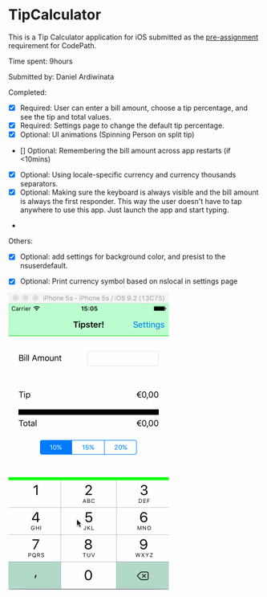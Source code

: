 # TipCalculator

This is a Tip Calculator application for iOS submitted as the [pre-assignment](https://gist.github.com/timothy1ee/7747214) requirement for CodePath.

Time spent: 9hours

Submitted by: Daniel Ardiwinata

Completed:

* [x] Required: User can enter a bill amount, choose a tip percentage, and see the tip and total values.
* [x] Required: Settings page to change the default tip percentage.
* [x] Optional: UI animations (Spinning Person on split tip)
* [] Optional: Remembering the bill amount across app restarts (if <10mins)
* [x] Optional: Using locale-specific currency and currency thousands separators.
* [x] Optional: Making sure the keyboard is always visible and the bill amount is always the first responder. This way the user doesn't have to tap anywhere to use this app. Just launch the app and start typing.
* 
Others:
* [x] Optional: add settings for background color, and presist to the nsuserdefault.
* [x] Optional: Print currency symbol based on nslocal in settings page


![Video Walkthrough](calculatordemo.gif)

